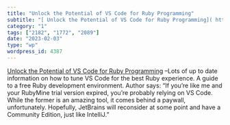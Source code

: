 ```yaml
---
title: "Unlock the Potential of VS Code for Ruby Programming"
subtitle: "[ Unlock the Potential of VS Code for Ruby Programming]( https://betterprogramming.pub/unlock-the-po..."
category: "1"
tags: ["2182", "1772", "2089"]
date: "2023-02-03"
type: "wp"
wordpress_id: 4387
---
```

[ Unlock the Potential of VS Code for Ruby Programming]( https://betterprogramming.pub/unlock-the-potential-of-vs-code-for-ruby-programming-c8d853fc77ab) –Lots of up to date information on how to tune VS Code for the best Ruby experience. A guide to a free Ruby development environment. Author says: “If you’re like me and your RubyMine trial version expired, you’re probably relying on VS Code. While the former is an amazing tool, it comes behind a paywall, unfortunately. Hopefully, JetBrains will reconsider at some point and have a Community Edition, just like IntelliJ.”